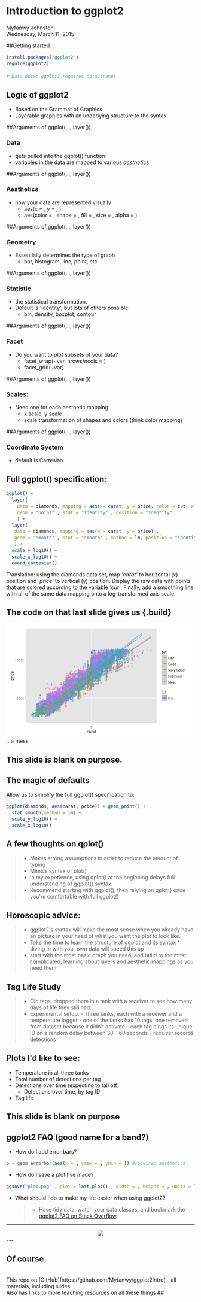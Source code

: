 # Introduction to ggplot2
Myfanwy Johnston  
Wednesday, March 11, 2015  



##Getting started

```r
install.packages("ggplot2")
require(ggplot2)

# Data Note: ggplot2 requires data.frames
```
## Logic of ggplot2
 - Based on the Grammar of Graphics
 - Layerable graphics with an underlying structure to the syntax


##Arguments of ggplot(..., layer())

### Data 

  * gets pulled into the ggplot() function
  * variables in the data are mapped to various _aesthetics_
  
##Arguments of ggplot(..., layer())

### Aesthetics

  * how your data are represented visually
      - aes(x = , y = , )
      - aes(color = , shape = , fill = , size = , alpha = )
    
##Arguments of ggplot(..., layer())

### Geometry 

* Essentially determines the type of graph  
    - bar, histogram, line, point, etc
    
##Arguments of ggplot(..., layer())

### Statistic

  * the statistical transformation.  
  * Default is 'identity', but lots of others possible: 
      - bin, density, boxplot, contour
      
##Arguments of ggplot(..., layer())

### Facet

* Do you want to plot subsets of your data?
    - facet_wrap(~var, nrows/ncols = )
    - facet_grid(~var)
    
##Arguments of ggplot(..., layer())

### Scales: 

* Need one for each aesthetic mapping 
  - x scale, y scale
  - scale transformation of shapes and colors (think color mapping)

##Arguments of ggplot(..., layer())

### Coordinate System

* default is Cartesian

Full ggplot() specification:
----

```r
ggplot() +
  layer(
    data = diamonds, mapping = aes(x= carat, y = price, color = cut, alpha = 0.5) ,
    geom = "point" , stat = "identity" , position = "identity"
    ) +
  layer(
   data = diamonds, mapping = aes(x = carat, y = price) ,
   geom = "smooth" , stat = "smooth" , method = lm, position = "identity" ,
   ) +
  scale_y_log10() +
  scale_x_log10() +
  coord_cartesian()
```
Translation: using the diamonds data set, map _'carat'_ to horizontal (x) position and _'price'_ to vertical (y) position.  Display the raw data with points that are colored according to the variable _'cut'_. Finally, add a smoothing line with all of the same data mapping onto a log-transformed axis scale.

The code on that last slide gives us {.build}
---
![](slides_files/figure-html/unnamed-chunk-4-1.png) 
...a mess


## This slide is blank on purpose.

## The magic of defaults

Allow us to simplify the full ggplot() specification to:

```r
ggplot(diamonds, aes(carat, price)) + geom_point() +
  stat_smooth(method = lm) +
  scale_y_log10() +
  scale_x_log10()
```

## A few thoughts on qplot()

>- Makes strong assumptions in order to reduce the amount of typing
>- Mimics syntax of plot()
>- In my experience, using qplot() at the beginning delays full understanding of ggplot() syntax
>- Recommend starting with ggplot(), then relying on qplot() once you're comfortable with full ggplot()

## Horoscopic advice:
> - ggplot2's syntax will make the most sense when you already have an picture in your head of what you want the plot to look like.
> - Take the time to learn the structure of ggplot and its syntax
    * diving in with your own data will speed this up
> - start with the most basic graph you need, and build to the most complicated, learning about layers and aesthetic mappings as you need them

## Tag Life Study
> - Old tags, dropped them in a tank with a receiver to see how many days of life they still had.
> - Experimental setup:
      - Three tanks, each with a receiver and a temperature logger
      - one of the tanks has 10 tags; one removed from dataset because it didn't activate
      - each tag pings its unique ID on a random delay between 30 - 60 seconds
      - receiver records detections
  
## Plots I'd like to see:
  * Temperature in all three tanks
  * Total number of detections per tag
  * Detections over time (expecting to fall off)
    - Detections over time, by tag ID
  * Tag life
  
## This slide is blank on purpose

## ggplot2 FAQ (good name for a band?)
  * How do I add error bars?

```r
p + geom_errorbar(aes(x = , ymax = , ymin = )) #required aesthetics
```
  * How do I save a plot I've made?

```r
ggsave("plot.png" , plot = last_plot() , width = , height = , units = )
```
  * What should I do to make my life easier when using ggplot2?
  
      >- Have tidy data, watch your data classes, and bookmark the [ggplot2 FAQ on Stack Overflow](http://stackoverflow.com/questions/tagged/ggplot2?sort=faq).

---
<div align="center"> <img src="http://i.imgur.com/MbOkEJ8.gif" height=600> </div>
---

## Of course.
<br>
This repo on [GitHub](https://github.com/Myfanwy/ggplot2Intro) - all materials, including slides
<br>
Also has links to more teaching resources on all these things
## 
